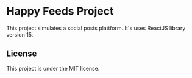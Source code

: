 # Happy Feeds Project

This project simulates a social posts plattform.
It's uses ReactJS library version 15.

## License

This project is under the MIT license.
